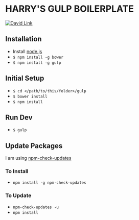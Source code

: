 HARRY'S GULP BOILERPLATE
========================
[![David Link](https://david-dm.org/harrypujols/gulp.png)](https://david-dm.org/harrypujols/gulp)

## Installation
- Install [node.js](http://nodejs.org)
- `$ npm install -g bower`
- `$ npm install -g gulp`

## Initial Setup

- `$ cd </path/to/this/folder>/gulp`
- `$ bower install`
- `$ npm install`

## Run Dev

- `$ gulp`

## Update Packages

I am using [npm-check-updates](https://www.npmjs.org/package/npm-check-updates)

### To Install

- `npm install -g npm-check-updates`

### To Update

- `npm-check-updates -u`
- `npm install`
